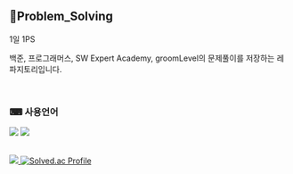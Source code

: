 ## 📂Problem_Solving
1일 1PS

백준, 프로그래머스, SW Expert Academy, groomLevel의 문제풀이를 저장하는 레파지토리입니다.

<br>

### ⌨ 사용언어

<img src="https://img.shields.io/badge/C%2B%2B-00599C?style=for-the-badge&logo=c%2B%2B&logoColor=white"/> <img src="https://img.shields.io/badge/JavaScript-F7DF1E?style=for-the-badge&logo=JavaScript&logoColor=white"/>

  <br>
  <a href="https://solved.ac/oesnuj">
    <!--내 백준 티어-->
    <img src="http://mazandi.herokuapp.com/api?handle=oesnuj&theme=warm"/>
    <img src="http://mazassumnida.wtf/api/v2/generate_badge?boj=oesnuj" alt="Solved.ac Profile"/>
  </a>
